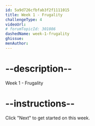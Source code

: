 ```yaml
---
id: 5a9d726cfbfab3f2f1111015
title: Week 1 - Frugality
challengeType: 4
videoUrl: 
# forumTopicId: 301086
dashedName: week-1-frugality
ghissue: 
menAuthor: 
---
```


# --description--

Week 1 - Frugality

# --instructions--

Click "Next" to get started on this week.